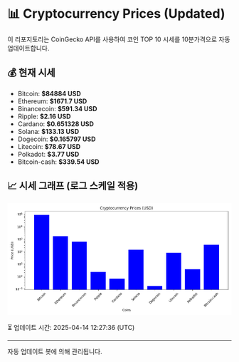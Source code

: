 
# 📊 Cryptocurrency Prices (Updated)

이 리포지토리는 CoinGecko API를 사용하여 코인 TOP 10 시세를 10분가격으로 자동 업데이트합니다.

## 💰 현재 시세
- Bitcoin: **$84884 USD**
- Ethereum: **$1671.7 USD**
- Binancecoin: **$591.34 USD**
- Ripple: **$2.16 USD**
- Cardano: **$0.651328 USD**
- Solana: **$133.13 USD**
- Dogecoin: **$0.165797 USD**
- Litecoin: **$78.67 USD**
- Polkadot: **$3.77 USD**
- Bitcoin-cash: **$339.54 USD**

## 📈 시세 그래프 (로그 스케일 적용)
![Crypto Prices](crypto_prices.png)

⏳ 업데이트 시간: 2025-04-14 12:27:36 (UTC)

---
자동 업데이트 봇에 의해 관리됩니다.
